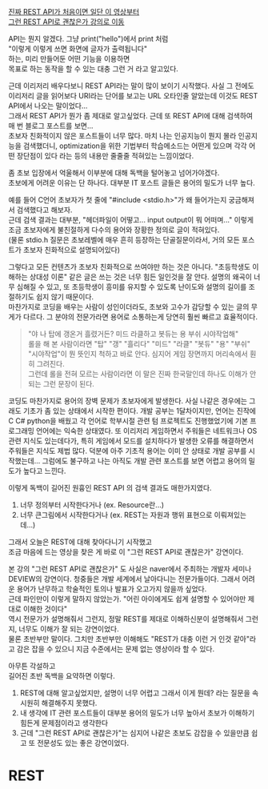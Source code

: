 [진짜 REST API가 처음이면 일단 이 영상부터](https://www.youtube.com/watch?v=iOueE9AXDQQ&feature=emb_title)  
[그런 REST API로 괜찮은가 강의로 이동](https://www.youtube.com/watch?v=RP_f5dMoHFc)    


API는 뭔지 알겠다. 그냥 print("hello")에서 print 처럼  
"이렇게 이렇게 쓰면 화면에 글자가 출력됩니다"  
하는, 미리 만들어둔 어떤 기능을 이용하면  
목표로 하는 동작을 할 수 있는 대충 그런 거 라고 알고있다.  
  
근데 이리저리 배우다보니 REST API라는 말이 많이 보이기 시작했다. 사실 그 전에도 이리저리 글을 읽어보다 URI라는 단어를 보고는 URL 오타인줄 알았는데 이것도 REST API에서 나오는 말이었다...     
그래서 REST API가 뭔가 좀 제대로 알고싶었다. 근데 또 REST API에 대해 검색하여 매 번 블로그 포스트를 보면...   
초보자 친화적이지 않은 포스트들이 너무 많다. 마치 나는 인공지능이 뭔지 몰라 인공지능을 검색했더니, optimization을 위한 기법부터 학습메소드는 어떤게 있으며 각각 어떤 장단점이 있다 라는 등의 내용만 줄줄줄 적혀있는 느낌이었다.   
   
좀 초보 입장에서 억울해서 이부분에 대해 독백을 털어놓고 넘어가야겠다.   
초보에게 어려운 이유는 단 하나다. 대부분 IT 포스트 글들은 용어의 밀도가 너무 높다.   
    
예를 들어 C언어 초보자가 첫 줄에 "#include <stdio.h>"가 왜 들어가는지 궁금해져서 검색했다고 해보자.  
근데 검색 결과는 대부분, "헤더파일이 어떻고... input output이 뭐 어떠며..." 이렇게 조금 초보자에게 불친절하게 다수의 용어와 장황한 정의로 글이 적혀있다.   
(물론 stdio.h 질문은 초보레벨에 매우 흔히 등장하는 단골질문이라서, 거의 모든 포스트가 초보자 친화적으로 설명되어있다)    
    
그렇다고 모든 컨텐츠가 초보자 친화적으로 쓰여야만 하는 것은 아니다. "초등학생도 이해하는 상대성 이론" 같은 글은 쓰는 것은 너무 힘든 일인것을 잘 안다. 설명의 왜곡이 너무 심해질 수 있고, 또 초등학생이 흥미를 유지할 수 있도록 난이도와 설명의 길이를 조절하기도 쉽지 않기 때문이다.  
마찬가지로 코딩을 배우는 사람이 성인이더라도, 초보와 고수가 감당할 수 있는 글의 무게가 다르다. 그 분야의 전문가라면 용어로 소통하는게 당연히 훨씬 빠르고 효율적이다.  
> "야 나 탑에 갱온거 흘렸거든? 미드 라클하고 봇듀는 용 부쉬 시야작업해"  
롤을 해 본 사람이라면 "탑" "갱" "흘리다" "미드" "라클" "봇듀" "용" "부쉬" "시야작업"이 뭔 뜻인지 척하고 바로 안다. 심지어 게임 장면까지 머리속에서 훤히 그려진다.  
그런데 롤을 전혀 모르는 사람이라면 이 말은 진짜 한국말인데 하나도 이해가 안되는 그런 문장이 된다.  
  
  
코딩도 마찬가지로 용어의 장벽 문제가 초보자에게 발생한다. 사실 나같은 경우에는 그래도 기초가 좀 있는 상태에서 시작한 편이다. 개발 공부는 1달차이지만, 언어는 진작에 C C# python을 배웠고 각 언어로 학부시절 관련 텀 프로젝트도 진행했었기에 기본 프로그래밍 언어에는 익숙한 상태였다. 또 이리저리 게임하면서 주워들은 네트워크나 OS관련 지식도 있는데다가, 특히 게임에서 모드를 설치하다가 발생한 오류를 해결하면서 주워들은 지식도 제법 많다. 덕분에 아주 기초적 용어는 이미 안 상태로 개발 공부를 시작했는데... 그럼에도 불구하고 나는 아직도 개발 관련 포스트를 보면 어렵고 용어의 밀도가 높다고 느낀다.  
  
이렇게 독백이 길어진 원흉인 REST API 의 검색 결과도 매한가지였다.    
1. 너무 정의부터 시작한다거나 (ex. Resource란...)   
2. 너무 큰그림에서 시작한다거나 (ex. REST는 자원과 행위 표현으로 이뤄져있는데...) 
  
그래서 오늘은 REST에 대해 찾아다니기 시작했고  
조금 마음에 드는 영상을 찾은 게 바로 이 "그런 REST API로 괜찮은가" 강연이다.  

본 강의 "그런 REST API로 괜찮은가" 도 사실은 naver에서 주최하는 개발자 세미나 DEVIEW의 강연이다. 청중들은 개발 세계에서 날아다니는 전문가들이다. 그래서 어려운 용어가 난무하고 학술적인 토의나 발표가 오고가지 않을까 싶었다.   
근데 파인만이 이렇게 말하지 않았는가. "어린 아이에게도 쉽게 설명할 수 있어야만 제대로 이해한 것이다"  
역시 전문가가 설명해줘서 그런지, 정말 REST를 제대로 이해하신분이 설명해줘서 그런지, 너무도 이해가 잘 되는 강연이었다.  
물론 초반부만 말이다. 그치만 초반부만 이해해도 "REST가 대충 이런 거 인것 같아"라고 감은 잡을 수 있으니 지금 수준에서는 문제 없는 영상이라 할 수 있다.  
  
아무튼 각설하고  
길어진 초반 독백을 요약하면 이렇다.  
1. REST에 대해 알고싶었지만, 설명이 너무 어렵고 그래서 이게 뭔데? 라는 질문을 속시원히 해결해주지 못했다.
2. 내 생각에 IT 관련 포스트들이 대부분 용어의 밀도가 너무 높아서 초보가 이해하기 힘든게 문제점이라고 생각한다
3. 근데 "그런 REST API로 괜찮은가"는 심지어 나같은 초보도 감잡을 수 있을만큼 쉽고 또 전문성도 있는 좋은 강연이었다.


# REST
